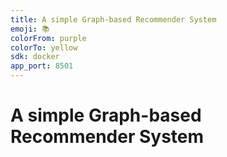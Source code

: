 ```yaml
---
title: A simple Graph-based Recommender System
emoji: 📚
colorFrom: purple
colorTo: yellow
sdk: docker
app_port: 8501
---
```

# A simple Graph-based Recommender System
